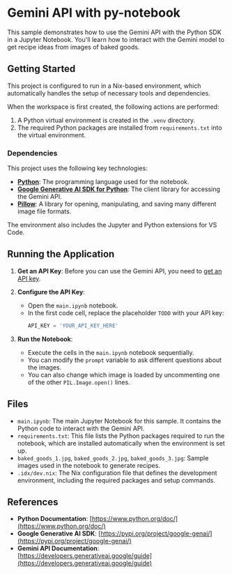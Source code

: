 # Gemini API with py-notebook

This sample demonstrates how to use the Gemini API with the Python SDK in a Jupyter Notebook. You'll learn how to interact with the Gemini model to get recipe ideas from images of baked goods.

## Getting Started

This project is configured to run in a Nix-based environment, which automatically handles the setup of necessary tools and dependencies.

When the workspace is first created, the following actions are performed:
1.  A Python virtual environment is created in the `.venv` directory.
2.  The required Python packages are installed from `requirements.txt` into the virtual environment.

### Dependencies

This project uses the following key technologies:

*   **[Python](https://www.python.org/doc/)**: The programming language used for the notebook.
*   **[Google Generative AI SDK for Python](https://pypi.org/project/google-genai/)**: The client library for accessing the Gemini API.
*   **[Pillow](https://pillow.readthedocs.io/en/stable/)**: A library for opening, manipulating, and saving many different image file formats.

The environment also includes the Jupyter and Python extensions for VS Code.

## Running the Application

1.  **Get an API Key**: Before you can use the Gemini API, you need to [get an API key](https://g.co/ai/idxGetGeminiKey).

2.  **Configure the API Key**:
    *   Open the `main.ipynb` notebook.
    *   In the first code cell, replace the placeholder `TODO` with your API key:
        ```python
        API_KEY = 'YOUR_API_KEY_HERE'
        ```

3.  **Run the Notebook**:
    *   Execute the cells in the `main.ipynb` notebook sequentially.
    *   You can modify the `prompt` variable to ask different questions about the images.
    *   You can also change which image is loaded by uncommenting one of the other `PIL.Image.open()` lines.

## Files

*   `main.ipynb`: The main Jupyter Notebook for this sample. It contains the Python code to interact with the Gemini API.
*   `requirements.txt`: This file lists the Python packages required to run the notebook, which are installed automatically when the environment is set up.
*   `baked_goods_1.jpg`, `baked_goods_2.jpg`, `baked_goods_3.jpg`: Sample images used in the notebook to generate recipes.
*   `.idx/dev.nix`: The Nix configuration file that defines the development environment, including the required packages and setup commands.

## References

*   **Python Documentation**: [https://www.python.org/doc/](https://www.python.org/doc/)
*   **Google Generative AI SDK**: [https://pypi.org/project/google-genai/](https://pypi.org/project/google-genai/)
*   **Gemini API Documentation**: [https://developers.generativeai.google/guide](https://developers.generativeai.google/guide)
